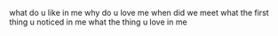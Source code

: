 what do u like in me 
why do u love me
when did we meet
what the first thing u noticed in me
what the thing u love in me
